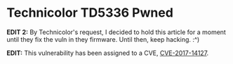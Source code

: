 Technicolor TD5336 Pwned
======

**EDIT 2:** By Technicolor's request, I decided to hold this article for a moment until they fix the vuln in they firmware. Until then, keep hacking. :^)

**EDIT:** This vulnerability has been assigned to a CVE, [CVE-2017-14127](http://cve.mitre.org/cgi-bin/cvename.cgi?name=CVE-2017-14127).

